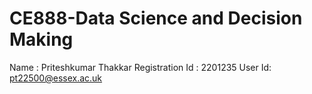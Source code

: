 # CE888-Data Science and Decision Making
Name : Priteshkumar Thakkar
Registration Id : 2201235
User Id: pt22500@essex.ac.uk
